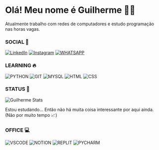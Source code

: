 # Olá! Meu nome é Guilherme 👋🏽
Atualmente trabalho com redes de computadores e estudo programação nas horas vagas.

### SOCIAL 🔗
[![LinkedIn](https://img.shields.io/badge/LinkedIn-0077B5?style=for-the-badge&logo=linkedin&logoColor=white)](https://www.linkedin.com/in/guilherme-camurca-chagas-profissional/)
[![Instagram](https://img.shields.io/badge/Instagram-E4405F?style=for-the-badge&logo=instagram&logoColor=white)](https://www.instagram.com/guilhermeochagas/)
[![WHATSAPP](https://img.shields.io/badge/WhatsApp-25D366?style=for-the-badge&logo=whatsapp&logoColor=white)](https://whatsa.me/5512988629035)


### LEARNING 🔥

![PYTHON](https://img.shields.io/badge/Python-14354C?style=for-the-badge&logo=python&logoColor=white)
![GIT](https://img.shields.io/badge/GIT-E44C30?style=for-the-badge&logo=git&logoColor=white)
![MYSQL](https://img.shields.io/badge/MySQL-00000F?style=for-the-badge&logo=mysql&logoColor=white)
![HTML](https://img.shields.io/badge/HTML5-E34F26?style=for-the-badge&logo=html5&logoColor=white)
![CSS](https://img.shields.io/badge/CSS3-1572B6?style=for-the-badge&logo=css3&logoColor=white)

### STATUS 🚀
![Guilherme Stats](https://github-readme-stats.vercel.app/api?username=guiochagas&show_icons=true&theme=tokyonight)

Estou estudando... Então não há muita coisa interessante por aqui ainda. (Não por muito tempo 📈)

### OFFICE 💻

![VSCODE](https://img.shields.io/badge/Visual_Studio_Code-0078D4?style=for-the-badge&logo=visual%20studio%20code&logoColor=white)
![NOTION](https://img.shields.io/badge/Notion-000000?style=for-the-badge&logo=notion&logoColor=white)
![REPLIT](https://img.shields.io/badge/replit-667881?style=for-the-badge&logo=replit&logoColor=white)
![PYCHARM](https://img.shields.io/badge/PyCharm-000000.svg?&style=for-the-badge&logo=PyCharm&logoColor=white)
